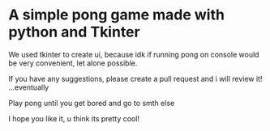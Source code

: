 # A simple pong game made with python and Tkinter

We used tkinter to create ui, because idk if running pong on console would be very convenient, let alone possible. 

If you have any suggestions, please create a pull request and i will review it! ...eventually

Play pong until you get bored and go to smth else

I hope you like it, u think its pretty cool!
